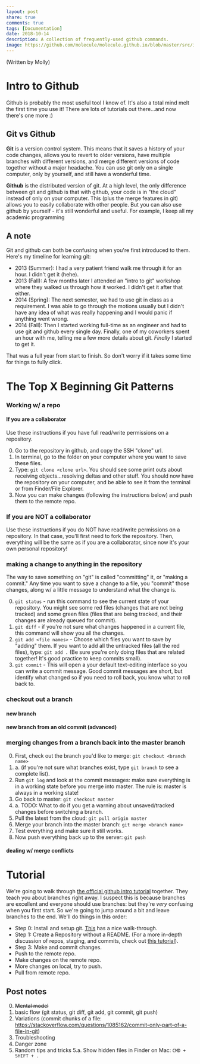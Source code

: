 ```yaml
---
layout: post
share: true
comments: true
tags: [Documentation]
date: 2018-10-14
description: A collection of frequently-used github commands.
image: https://github.com/molecule/molecule.github.io/blob/master/src/img/map-image.svg
---
```


(Written by Molly)

# Intro to Github
Github is probably the most useful tool I know of. It's also a total mind melt the first time you use it! There are lots of tutorials out there...and now there's one more :)

## Git vs Github
**Git** is a version control system. This means that it saves a history of your code changes, allows you to revert to older versions, have multiple branches with different versions, and merge different versions of code together without a major headache. You can use git only on a single computer, only by yourself, and still have a wonderful time.

**Github** is the distributed version of git. At a high level, the only difference between git and github is that with github, your code is in "the cloud" instead of only on your computer. This (plus the merge features in git) allows you to easily collaborate with other people. But you can also use github by yourself - it's still wonderful and useful. For example, I keep all my academic programming 

## A note
Git and github can both be confusing when you're first introduced to them. Here's my timeline for learning git:

- 2013 (Summer): I had a very patient friend walk me through it for an hour. I didn't get it (hehe). 
- 2013 (Fall): A few months later I attended an "intro to git" workshop where they walked us through how it worked. I didn't get it after that either. 
- 2014 (Spring): The next semester, we had to use git in class as a requirement. I was able to go through the motions usually but I didn't have any idea of what was really happening and I would panic if anything went wrong. 
- 2014 (Fall): Then I started working full-time as an engineer and had to use git and github every single day. Finally, one of my coworkers spent an hour with me, telling me a few more details about git. *Finally* I started to get it. 

That was a full year from start to finish. So don't worry if it takes some time for things to fully click.

# The Top X Beginning Git Patterns

### Working w/ a repo
#### If you are a collaborator
Use these instructions if you have full read/write permissions on a repository.

0. Go to the repository in github, and copy the SSH "clone" url.
1. In terminal, go to the folder on your computer where you want to save these files.
2. Type: ```git clone <clone url>```. You should see some print outs about receiving objects...resolving deltas and other stuff. You should now have the repository on your computer, and be able to see it from the terminal or from Finder/File Explorer.
3. Now you can make changes (following the instructions below) and push them to the remote repo.

### If you are NOT a collaborator
Use these instructions if you do NOT have read/write permissions on a repository. In that case, you'll first need to fork the repository. Then, everything will be the same as if you are a collaborator, since now it's your own personal repository!

### making a change to anything in the repository
The way to save something on "git" is called "committing" it, or "making a commit." Any time you want to save a change to a file, you "commit" those changes, along w/ a little message to understand what the change is.

0. ```git status``` - run this command to see the current state of your repository. You might see some red files (changes that are not being tracked) and some green files (files that are being tracked, and their changes are already queued for commit).
1. ```git diff``` - if you're not sure what changes happened in a current file, this command will show you all the changes.
2. ```git add <file names>``` - Choose which files you want to save by "adding" them. If you want to add all the untracked files (all the red files), type: ```git add .``` (Be sure you're only doing files that are related together! It's good practice to keep commits small).
3. ```git commit``` - This will open a your default text-editing interface so you can write a commit message. Good commit messages are short, but identify what changed so if you need to roll back, you know what to roll back to.

### checkout out a branch
#### new branch
#### new branch from an old commit (advanced)

### merging changes from a branch back into the master branch
0. First, check out the branch you'd like to merge: ```git checkout <branch name>``` 
0. a. (if you're not sure what branches exist, type ```git branch``` to see a complete list).
1. Run ```git log``` and look at the commit messages: make sure everything is in a working state before you merge into master. The rule is: master is always in a working state!
2. Go back to master: ```git checkout master```
2. a. TODO: What to do if you get a warning about unsaved/tracked changes before switching a branch.
3. Pull the latest from the cloud: ```git pull origin master```
4. Merge your branch into the master branch: ```git merge <branch name>```
5. Test everything and make sure it still works.
6. Now push everything back up to the server: ```git push```

#### dealing w/ merge conflicts

# Tutorial
We're going to walk through [the official github intro tutorial](https://guides.github.com/activities/hello-world/) together. They teach you about branches right away. I suspect this is because branches are excellent and everyone should use branches: but they're *very* confusing when you first start. So we're going to jump around a bit and leave branches to the end. We'll do things in this order:

- Step 0: Install and setup git. [This](https://lifehacker.com/5983680/how-the-heck-do-i-use-github) has a nice walk-through.
- Step 1: Create a Repository without a README. (For a more in-depth discussion of repos, staging, and commits, check out [this tutorial](https://product.hubspot.com/blog/git-and-github-tutorial-for-beginners)).
- Step 3: Make and commit changes.
- Push to the remote repo.
- Make changes on the remote repo.
- More changes on local, try to push. 
- Pull from remote repo.

## Post notes
0. ~~Mental model~~
1. basic flow (git status, git diff, git add, git commit, git push)
2. Variations (commit chunks of a file: https://stackoverflow.com/questions/1085162/commit-only-part-of-a-file-in-git)
3. Troubleshooting
4. Danger zone
5. Random tips and tricks
5.a. Show hidden files in Finder on Mac: ```CMD + SHIFT + . ```
